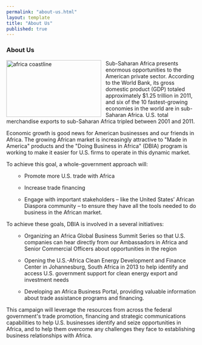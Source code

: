 ```yaml
---
permalink: "about-us.html"
layout: template
title: "About Us"
published: true
---
```



<h3>About Us</h3>
<p style="float: left; margin: 0 0.833em 0.208em 0;"><img src="https://new.export.gov/system/cms/files/10/files/original/city-moutains-coastline.jpg" alt="africa coastline" width="250" height="150" /></p>

<p>Sub-Saharan Africa presents enormous opportunities to the American private sector. According to the World Bank, its gross domestic product (GDP) totaled approximately $1.25 trillion in 2011, and six of the 10 fastest-growing economies in the world are in sub-Saharan Africa. U.S. total merchandise exports to sub-Saharan Africa tripled between 2001 and 2011.</p>

<p>Economic growth is good news for American businesses and our friends in Africa. The growing African market is increasingly attractive to "Made in America" products and the "Doing Business in Africa" (DBIA) program is working to make it easier for U.S. firms to operate in this dynamic market.</p>

<p>To achieve this goal, a whole-government approach will:</p>

<ul>

* Promote more U.S. trade with Africa

* Increase trade financing

* Engage with important stakeholders &ndash; like the United States&rsquo; African Diaspora community &ndash; to ensure they have all the tools needed to do business in the African market.

</ul>

<p>To achieve these goals, DBIA is involved in a several initiatives:</p>

<ul>

* Organizing an Africa Global Business Summit Series so that U.S. companies can hear directly from our Ambassadors in Africa and Senior Commercial Officers about opportunities in the region

* Opening the U.S.-Africa Clean Energy Development and Finance Center in Johannesburg, South Africa in 2013 to help identify and access U.S. government support for clean energy export and investment needs

* Developing an Africa Business Portal, providing valuable information about trade assistance programs and financing.

</ul>

<p>This campaign will leverage the resources from across the federal government's trade promotion, financing and strategic communications capabilities to help U.S. businesses identify and seize opportunities in Africa, and to help them overcome any challenges they face to establishing business relationships with Africa.</p>


